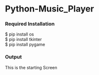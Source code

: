 # Python-Music_Player

<h3> Required Installation </h3>
$ pip install os <br>
$ pip install tkinter <br>
$ pip install pygame <br>

<h3>Output</h3>
This is the starting Screen
<a href = "https://github.com/ankita2002/Python-Music_Player/blob/main/Mini%20Music%20Player%2003-03-2021%2019_59_55.png?raw=true"></a>
